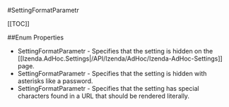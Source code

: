 #SettingFormatParametr

[[TOC]]

##Enum Properties 

* SettingFormatParametr - Specifies that the setting is hidden on the [[Izenda.AdHoc.Settings|/API/Izenda/AdHoc/Izenda-AdHoc-Settings]] page.
* SettingFormatParametr -  Specifies that the setting is hidden with asterisks like a password. 
* SettingFormatParametr -  Specifies that the setting has special characters found in a URL that should be rendered literally. 